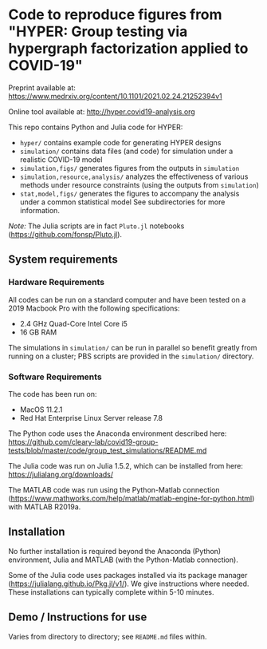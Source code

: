 # Code to reproduce figures from "HYPER: Group testing via hypergraph factorization applied to COVID-19"

Preprint available at: https://www.medrxiv.org/content/10.1101/2021.02.24.21252394v1

Online tool available at: http://hyper.covid19-analysis.org

This repo contains Python and Julia code for HYPER:
+ `hyper/` contains example code for generating HYPER designs
+ `simulation/` contains data files (and code) for simulation under a realistic COVID-19 model
+ `simulation,figs/` generates figures from the outputs in `simulation`
+ `simulation,resource,analysis/` analyzes the effectiveness of various methods under resource constraints (using the outputs from `simulation`)
+ `stat,model,figs/` generates the figures to accompany the analysis under a common statistical model
See subdirectories for more information.

*Note:* The Julia scripts are in fact `Pluto.jl` notebooks (https://github.com/fonsp/Pluto.jl).

## System requirements

### Hardware Requirements

All codes can be run on a standard computer and have been tested on a 2019 Macbook Pro with the following specifications:
+ 2.4 GHz Quad-Core Intel Core i5
+ 16 GB RAM

The simulations in `simulation/` can be run in parallel so benefit greatly from running on a cluster;
PBS scripts are provided in the `simulation/` directory.

### Software Requirements

The code has been run on:
+ MacOS 11.2.1
+ Red Hat Enterprise Linux Server release 7.8

The Python code uses the Anaconda environment described here:
https://github.com/cleary-lab/covid19-group-tests/blob/master/code/group_test_simulations/README.md

The Julia code was run on Julia 1.5.2, which can be installed from here:
https://julialang.org/downloads/

The MATLAB code was run using the Python-Matlab connection (https://www.mathworks.com/help/matlab/matlab-engine-for-python.html)
with MATLAB R2019a.

## Installation

No further installation is required beyond the Anaconda (Python) environment,
Julia and MATLAB (with the Python-Matlab connection).

Some of the Julia code uses packages installed via its package manager (https://julialang.github.io/Pkg.jl/v1/).
We give instructions where needed.
These installations can typically complete within 5-10 minutes.

## Demo / Instructions for use

Varies from directory to directory; see `README.md` files within.
